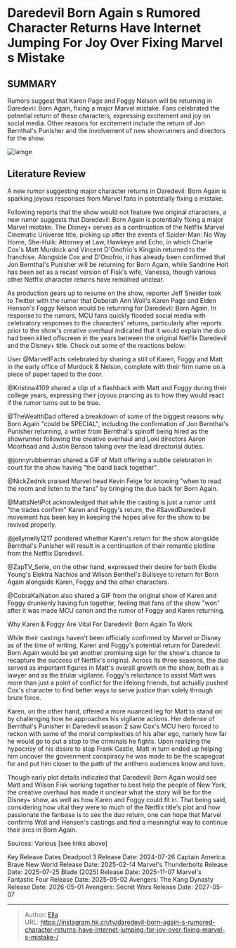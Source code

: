 # Daredevil Born Again s Rumored Character Returns Have Internet Jumping For Joy Over Fixing Marvel s Mistake 


## SUMMARY 



  Rumors suggest that Karen Page and Foggy Nelson will be returning in Daredevil: Born Again, fixing a major Marvel mistake.   Fans celebrated the potential return of these characters, expressing excitement and joy on social media.   Other reasons for excitement include the return of Jon Bernthal&#39;s Punisher and the involvement of new showrunners and directors for the show.  

![iamge](https://static1.srcdn.com/wordpress/wp-content/uploads/2024/01/charlie-cox-as-daredevil-looking-intense-in-the-defenders.jpg)

## Literature Review
A new rumor suggesting major character returns in Daredevil: Born Again is sparking joyous responses from Marvel fans in potentially fixing a mistake.




Following reports that the show would not feature two original characters, a new rumor suggests that Daredevil: Born Again is potentially fixing a major Marvel mistake. The Disney&#43; serves as a continuation of the Netflix Marvel Cinematic Universe title, picking up after the events of Spider-Man: No Way Home, She-Hulk: Attorney at Law, Hawkeye and Echo, in which Charlie Cox&#39;s Matt Murdock and Vincent D&#39;Onofrio&#39;s Kingpin returned to the franchise. Alongside Cox and D&#39;Onofrio, it has already been confirmed that Jon Bernthal&#39;s Punisher will be returning for Born Again, while Sandrine Holt has been set as a recast version of Fisk&#39;s wife, Vanessa, though various other Netflix character returns have remained unclear.




As production gears up to resume on the show, reporter Jeff Sneider took to Twitter with the rumor that Deborah Ann Woll&#39;s Karen Page and Elden Henson&#39;s Foggy Nelson would be returning for Daredevil: Born Again. In response to the rumors, MCU fans quickly flooded social media with celebratory responses to the characters&#39; returns, particularly after reports prior to the show&#39;s creative overhaul indicated that it would explain the duo had been killed offscreen in the years between the original Netflix Daredevil and the Disney&#43; title. Check out some of the reactions below:


 

User @MarvelIFacts celebrated by sharing a still of Karen, Foggy and Matt in the early office of Murdock &amp; Nelson, complete with their firm name on a piece of paper taped to the door.





 

@Kristina4109 shared a clip of a flashback with Matt and Foggy during their college years, expressing their joyous prancing as to how they would react if the rumor turns out to be true.


 

@TheWealthDad offered a breakdown of some of the biggest reasons why Born Again &#34;could be SPECIAL&#34;, including the confirmation of Jon Bernthal&#39;s Punisher returning, a writer from Bernthal&#39;s spinoff being hired as the showrunner following the creative overhaul and Loki directors Aaron Moorhead and Justin Benson taking over the lead directorial duties.





 

@jonnyrubberman shared a GIF of Matt offering a subtle celebration in court for the show having &#34;the band back together&#34;.


 

@NickZednik praised Marvel head Kevin Feige for knowing &#34;when to read the room and listen to the fans&#34; by bringing the duo back for Born Again.


 




@MattsNetiPot acknowledged that while the casting is just a rumor until &#34;the trades confirm&#34; Karen and Foggy&#39;s return, the #SavedDaredevil movement has been key in keeping the hopes alive for the show to be revived properly.


 

@jellymelly1217 pondered whether Karen&#39;s return for the show alongside Bernthal&#39;s Punisher will result in a continuation of their romantic plotline from the Netflix Daredevil.


 

@ZapTV_Serie, on the other hand, expressed their desire for both Elodie Young&#39;s Elektra Nachios and Wilson Benthel&#39;s Bullseye to return for Born Again alongside Karen, Foggy and the other characters.





 

@CobraKaiNation also shared a GIF from the original show of Karen and Foggy drunkenly having fun together, feeling that fans of the show &#34;won&#34; after it was made MCU canon and the rumor of Foggy and Karen returning.


 Why Karen &amp; Foggy Are Vital For Daredevil: Born Again To Work 
         

While their castings haven&#39;t been officially confirmed by Marvel or Disney as of the time of writing, Karen and Foggy&#39;s potential return for Daredevil: Born Again would be yet another promising sign for the show&#39;s chance to recapture the success of Netflix&#39;s original. Across its three seasons, the duo served as important figures in Matt&#39;s overall growth on the show, both as a lawyer and as the titular vigilante. Foggy&#39;s reluctance to assist Matt was more than just a point of conflict for the lifelong friends, but actually pushed Cox&#39;s character to find better ways to serve justice than solely through brute force.




Karen, on the other hand, offered a more nuanced leg for Matt to stand on by challenging how he approaches his vigilante actions. Her defense of Bernthal&#39;s Punisher in Daredevil season 2 saw Cox&#39;s MCU hero forced to reckon with some of the moral complexities of his alter ego, namely how far he would go to put a stop to the criminals he fights. Upon realizing the hypocrisy of his desire to stop Frank Castle, Matt in turn ended up helping him uncover the government conspiracy he was made to be the scapegoat for and put him closer to the path of the antihero audiences know and love.

Though early plot details indicated that Daredevil: Born Again would see Matt and Wilson Fisk working together to best help the people of New York, the creative overhaul has made it unclear what the story will be for the Disney&#43; show, as well as how Karen and Foggy could fit in. That being said, considering how vital they were to much of the Netflix title&#39;s plot and how passionate the fanbase is to see the duo return, one can hope that Marvel confirms Woll and Hensen&#39;s castings and find a meaningful way to continue their arcs in Born Again.




Sources: Various [see links above]

  Key Release Dates              Deadpool 3 Release Date: 2024-07-26                    Captain America: Brave New World Release Date: 2025-02-14                   Marvel&#39;s Thunderbolts Release Date: 2025-07-25                   Blade (2025) Release Date: 2025-11-07                   Marvel&#39;s Fantastic Four Release Date: 2025-05-02                   Avengers: The Kang Dynasty  Release Date: 2026-05-01                    Avengers: Secret Wars Release Date: 2027-05-07      

---

> Author: [Ella](https://instagram.hk.cn/)  
> URL: https://instagram.hk.cn/tv/daredevil-born-again-s-rumored-character-returns-have-internet-jumping-for-joy-over-fixing-marvel-s-mistake-/  


